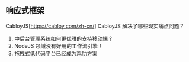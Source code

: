 ## 响应式框架

CabloyJS[https://cabloy.com/zh-cn/]
CabloyJS 解决了哪些现实痛点问题？
1. 中后台管理系统如何更优雅的支持移动端？
2. NodeJS 领域没有好用的工作流引擎！
3. 拖拽式低代码平台已经成为鸡肋方案